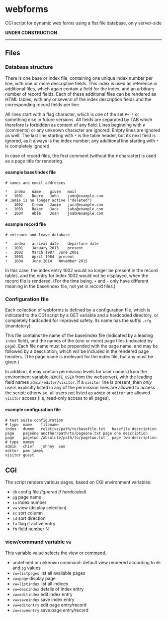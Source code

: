 # webforms

CGI script for dynamic web forms using a flat file database,
only server-side

**UNDER CONSTRUCTION**

---

## Files

### Database structure

There is one base or index file,
containing one unique index number per line, with one or more descriptive
fields.  This index is used as reference in additional files, which
again contain a field for the index, and an arbitrary number of record
fields. Each of these additional files can be rendered as HTML tables,
with any or several of the index description fields and the corresponding
record fields per line.

All lines start with a flag character, which is one of the set `#+-*`
or something else in future versions. All fields are separated by TAB
which therefore is forbidden as content of any field.  Lines beginning
with `#` (comments) or any unknown character are ignored.  Empty lines
are ignored as well. The last line starting with `*` is the table header,
but its next field is ignored, as it always is the index number;
any additional line starting with `*` is completely ignored.

In case of record files, the first comment (without the `#` character)
is used as a page title for rendering.

#### example base/index file

	# names and email addresses
	
	*	index	name	given	mail
	+	1001	Deere	John	jode@example.com
	# Jamie is no longer active ("deleted")
	-	1002	Crown	Jamie	jacr@example.com
	+	1003	Baker	Jack	jaba@example.com
	+	1004	Able	Joan	joab@example.com

#### example record file

	# entrance and leave database
	
	*	index	arrival date	departure date
	+	1001	January 2013	present
	-	1002	March 1987	June 2001
	+	1003	April 1984	present
	+	1004	June 2014	November 2015

In this case, the index entry 1002 would no longer be present in the
record tables, and the entry for index 1002 would not be displayed,
when the record file is rendered. (For the time being, `+` and `-` only
have different meaning in the base/index file, not yet in record files.)

### Configuration file

Each collection of webforms is defined by a configuration file,
which is indicated to the CGI script by a GET variable and a
hardcoded directory, or completely hardcoded for improved safety.
Its name has the suffix `.cfg` (mandatory).

This file contains the name of the base/index file (indicated by
a leading `index` field), and the names of the (one or more) page
files (indicated by `page`). Each file name must be prepended with
the page name, and may be followed by a description, which will be
included in the rendered page headers. (The page name is irrelevant
for the index file, but any must be given.)

In addition, it may contain permission levels for user names (from
the environment variable `REMOTE_USER` from the webserver), with
the leading field names `admin/editor/visitor`. If a `visitor` line
is present, then *only* users explicitly listed in any of the permission
lines are allowed to access the script; otherwise, all users not listed
as `admin` or `editor` are allowed `visitor` access (i.e, read-only
access to all pages).

#### example configuration file

	# test suite configuration
	# type	name	filename
	index	dummy	relative/path/to/basefile.txt	basefile description
	page	pageone another/path/to/pageone.txt	page one description
	page	pagetwo	/absolute/path/to/pagetwo.txt	page two description
	# type	names
	admin	chief	johnny	sue
	editor	pam	james
	visitor	guest

## CGI

The script renders various pages, based on CGI environment variables:

- `db` config file _(ignored if hardcoded)_
- `pg` page name
- `in` index number
- `vw` view (display selection)
- `sc` sort column
- `sd` sort direction
- `fa` flag if active entry
- `fN` field number N

### view/command variable `vw`

This variable value selects the view or command.

- undefined or unknown command: default view rendered according to `db` and `pg` values
- `vw=listpages` list all available pages
- `vw=page` display page
- `vw=listindex` list all indices
- `vw=descindex` details of index entry
- `vw=editindex` edit index entry
- `vw=saveindex` save index entry
- `vw=editentry` edit page entry/record
- `vw=saveentry` save page entry/record
